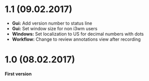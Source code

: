 # 1.1 (09.02.2017)
* **Gui:** Add version number to status line
* **Gui:** Set window size for non i3wm users
* **Windows:** Set localization to US for decimal numbers with dots
* **Workflow:** Change to review annotations view after recording

# 1.0 (08.02.2017)
#### First version
